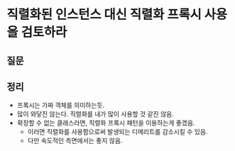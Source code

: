 # 직렬화된 인스턴스 대신 직렬화 프록시 사용을 검토하라



## 질문



## 정리

- 프록시는 가짜 객체를 의미하는듯.
- 많이 와닿진 않는다. 직렬화를 내가 많이 사용할 것 같진 않음.
- 확장할 수 없는 클래스라면, 직렬화 프록시 패턴을 이용하는게 좋겠음.
  - 이러면 직렬화를 사용함으로써 발생되는 디메리트를 감소시킬 수 있음.
  - 다만 속도적인 측면에서는 좋지 않음.